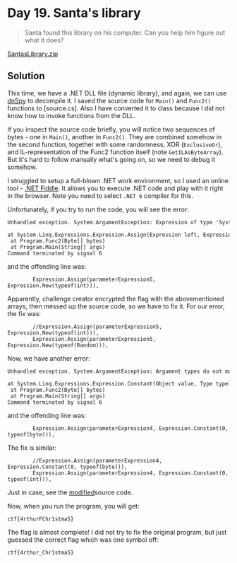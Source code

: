 # Day 19. Santa's library

> Santa found this library on his computer. Can you help him figure out what it does?

[SantasLibrary.zip](./SantasLibrary.zip)

## Solution

This time, we have a .NET DLL file (dynamic library), and again, we can use [dnSpy](https://github.com/dnSpy/dnSpy/releases) to decompile it. I saved the source code for `Main()` and `Func2()` functions to [source.cs]. Also I have converted it to class because I did not know how to invoke functions from the DLL.

If you inspect the source code briefly, you will notice two sequences of bytes - one in `Main()`, another in `Func2()`. They are combined somehow in the second function, together with some randomness, XOR (`ExclusiveOr`), and IL-representation of the Func2 function itself (note `GetILAsByteArray`). But it's hard to follow manually what's going on, so we need to debug it somehow.

I struggled to setup a full-blown .NET work environment, so I used an online tool - [.NET Fiddle](https://dotnetfiddle.net/). It allows you to execute .NET code and play with it right in the browser. Note you need to select `.NET 6` compiler for this.

Unfortunately, if you try to run the code, you will see the error:

```
Unhandled exception. System.ArgumentException: Expression of type 'System.Int32' cannot be used for assignment to type 'System.Random'  
 at System.Linq.Expressions.Expression.Assign(Expression left, Expression right)  
 at Program.Func2(Byte[] bytes)  
 at Program.Main(String[] args)  
Command terminated by signal 6
```

and the offending line was:

```
        Expression.Assign(parameterExpression5, Expression.New(typeof(int))),
```

Apparently, challenge creator encrypted the flag with the abovementioned arrays, then messed up the source code, so we have to fix it. For our error, the fix was:

```
        //Expression.Assign(parameterExpression5, Expression.New(typeof(int))),
        Expression.Assign(parameterExpression5, Expression.New(typeof(Random))),
```

Now, we have another error:

```
Unhandled exception. System.ArgumentException: Argument types do not match  
 at System.Linq.Expressions.Expression.Constant(Object value, Type type)  
 at Program.Func2(Byte[] bytes)  
 at Program.Main(String[] args)  
Command terminated by signal 6
```

and the offending line was:

```
        Expression.Assign(parameterExpression4, Expression.Constant(0, typeof(byte))),
```

The fix is similar:

```
        //Expression.Assign(parameterExpression4, Expression.Constant(0, typeof(byte))),
        Expression.Assign(parameterExpression4, Expression.Constant(0, typeof(int))),
```

Just in case, see the [modified](./modified.cs)source code.

Now, when you run the program, you will get:

```
ctf{4rthurFChr1stma5}
```

The flag is almost complete! I did not try to fix the original program, but just guessed the correct flag which was one symbol off:

```
ctf{4rthur_Chr1stma5}
```
